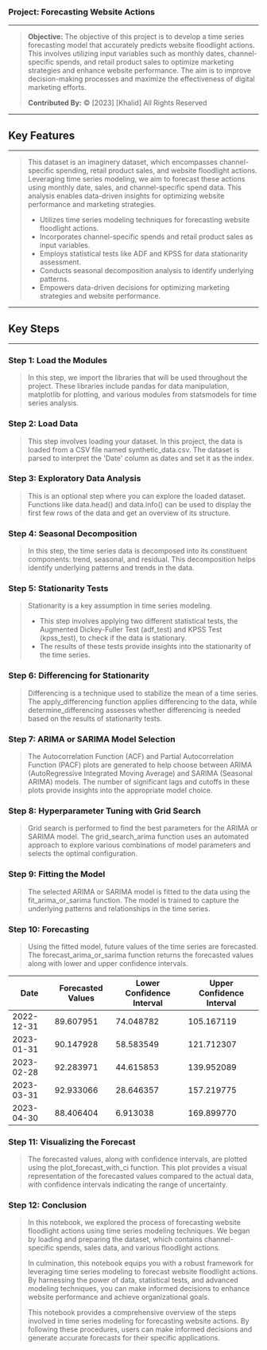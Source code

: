 ### __Project: Forecasting Website Actions__

---

> __Objective:__ The objective of this project is to develop a time series forecasting model that accurately predicts website floodlight actions. This involves utilizing input variables such as monthly dates, channel-specific spends, and retail product sales to optimize marketing strategies and enhance website performance. The aim is to improve decision-making processes and maximize the effectiveness of digital marketing efforts.
>
> __Contributed By:__ © [2023] [Khalid]
All Rights Reserved

---
## Key Features
---
> This dataset is an imaginery dataset, which encompasses channel-specific spending, retail product sales, and website floodlight actions. Leveraging time series modeling, we aim to forecast these actions using monthly date, sales, and channel-specific spend data. This analysis enables data-driven insights for optimizing website performance and marketing strategies.
>
> - Utilizes time series modeling techniques for forecasting website floodlight actions.
> - Incorporates channel-specific spends and retail product sales as input variables.
> - Employs statistical tests like ADF and KPSS for data stationarity assessment.
> - Conducts seasonal decomposition analysis to identify underlying patterns.
> - Empowers data-driven decisions for optimizing marketing strategies and website performance.

---
## Key Steps
---

### __Step 1: Load the Modules__
> In this step, we import the libraries that will be used throughout the project. These libraries include pandas for data manipulation, matplotlib for plotting, and various modules from statsmodels for time series analysis.

### __Step 2: Load Data__
> This step involves loading your dataset. In this project, the data is loaded from a CSV file named synthetic_data.csv. The dataset is parsed to interpret the 'Date' column as dates and set it as the index.

### __Step 3: Exploratory Data Analysis__
> This is an optional step where you can explore the loaded dataset. Functions like data.head() and data.info() can be used to display the first few rows of the data and get an overview of its structure.

### __Step 4: Seasonal Decomposition__
> In this step, the time series data is decomposed into its constituent components: trend, seasonal, and residual. This decomposition helps identify underlying patterns and trends in the data.

### __Step 5: Stationarity Tests__
> Stationarity is a key assumption in time series modeling.
> - This step involves applying two different statistical tests, the Augmented Dickey-Fuller Test (adf_test) and KPSS Test (kpss_test), to check if the data is stationary.
> - The results of these tests provide insights into the stationarity of the time series.

### __Step 6: Differencing for Stationarity__
> Differencing is a technique used to stabilize the mean of a time series. The apply_differencing function applies differencing to the data, while determine_differencing assesses whether differencing is needed based on the results of stationarity tests.

### __Step 7: ARIMA or SARIMA Model Selection__
> The Autocorrelation Function (ACF) and Partial Autocorrelation Function (PACF) plots are generated to help choose between ARIMA (AutoRegressive Integrated Moving Average) and SARIMA (Seasonal ARIMA) models. The number of significant lags and cutoffs in these plots provide insights into the appropriate model choice.

### __Step 8: Hyperparameter Tuning with Grid Search__
> Grid search is performed to find the best parameters for the ARIMA or SARIMA model. The grid_search_arima function uses an automated approach to explore various combinations of model parameters and selects the optimal configuration.

### __Step 9: Fitting the Model__
> The selected ARIMA or SARIMA model is fitted to the data using the fit_arima_or_sarima function. The model is trained to capture the underlying patterns and relationships in the time series.

### __Step 10: Forecasting__
> Using the fitted model, future values of the time series are forecasted. The forecast_arima_or_sarima function returns the forecasted values along with lower and upper confidence intervals.

| Date       | Forecasted Values | Lower Confidence Interval | Upper Confidence Interval |
|------------|-------------------|--------------------------|--------------------------|
| 2022-12-31 | 89.607951         | 74.048782                | 105.167119               |
| 2023-01-31 | 90.147928         | 58.583549                | 121.712307               |
| 2023-02-28 | 92.283971         | 44.615853                | 139.952089               |
| 2023-03-31 | 92.933066         | 28.646357                | 157.219775               |
| 2023-04-30 | 88.406404         | 6.913038                 | 169.899770               |

### __Step 11: Visualizing the Forecast__
> The forecasted values, along with confidence intervals, are plotted using the plot_forecast_with_ci function. This plot provides a visual representation of the forecasted values compared to the actual data, with confidence intervals indicating the range of uncertainty.

### __Step 12: Conclusion__
> In this notebook, we explored the process of forecasting website floodlight actions using time series modeling techniques. We began by loading and preparing the dataset, which contains channel-specific spends, sales data, and various floodlight actions.
>
> In culmination, this notebook equips you with a robust framework for leveraging time series modeling to forecast website floodlight actions. By harnessing the power of data, statistical tests, and advanced modeling techniques, you can make informed decisions to enhance website performance and achieve organizational goals.
> 
> This notebook provides a comprehensive overview of the steps involved in time series modeling for forecasting website actions. By following these procedures, users can make informed decisions and generate accurate forecasts for their specific applications.

